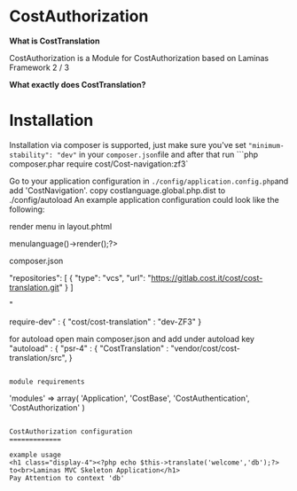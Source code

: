 CostAuthorization
=======

**What is CostTranslation**

CostAuthorization is a Module for CostAuthorization based on Laminas Framework  2 / 3

**What exactly does CostTranslation?**

Installation
============

Installation via composer is supported, just make sure you've set ```"minimum-stability": "dev"```
in your ```composer.json```file and after that run ```php composer.phar require cost/Cost-navigation:zf3`

Go to your application configuration in ```./config/application.config.php```and add 'CostNavigation'.
copy costlanguage.global.php.dist to ./config/autoload
An example application configuration could look like the following:


render menu in layout.phtml

<?php echo  $this->menulanguage()->render();?>


composer.json

"repositories": [
        {
            "type": "vcs",
            "url": "https://gitlab.cost.it/cost/cost-translation.git"
        }
    ]

"

require-dev" : {
		"cost/cost-translation" : "dev-ZF3"
	}
	

for  autoload open main composer.json and add under autoload key
"autoload" : {
    "psr-4" : {
      "CostTranslation" : "vendor/cost/cost-translation/src",
    }
```	

module requirements
```
'modules' => array(
    'Application',
    'CostBase',
    'CostAuthentication',
    'CostAuthorization'
)
```

CostAuthorization configuration
=============

example usage
<h1 class="display-4"><?php echo $this->translate('welcome','db');?> to<br>Laminas MVC Skeleton Application</h1>
Pay Attention to context 'db'
```